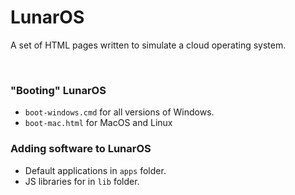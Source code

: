 <h1>LunarOS</h1>
<p>A set of HTML pages written to simulate a cloud operating system.</p>

<br>

<h3>"Booting" LunarOS</h3>
<ul>
<li><code>boot-windows.cmd</code> for all versions of Windows.</li>
<li><code>boot-mac.html</code> for MacOS and Linux</li>
</ul>

<h3>Adding software to LunarOS</h3>
<ul>
<li>Default applications in <code>apps</code> folder.</li>
<li>JS libraries for in <code>lib</code> folder.</li>
<ul>
